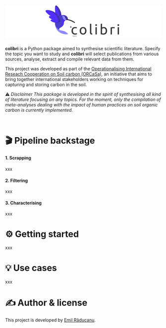 ![Logo](./logos/banner_colibri.png)
---
**colibri** is a Python package aimed to synthesise scientific literature. Specify the topic you want to study and **colibri** will select publications from various sources, analyse, extract and compile relevant data from them.

This project was developed as part of the [Operationalising International Reseach Cooperation on Soil carbon (ORCaSa)](https://irc-orcasa.eu/), an initiative that aims to bring together international stakeholders working on techniques for capturing and storing carbon in the soil.

:warning: *Disclaimer*
*This package is developed in the spirit of synthesising all kind of literature focusing on any topics. For the moment, only the compilation of meta-analyses dealing with the impact of human practices on soil organic carbon is currently implemented.*

<br/>

# 🎬 Pipeline backstage
#### 1. Scrapping
xxx

#### 2. Filtering
xxx

#### 3. Characterising
xxx
# ⚙️ Getting started
xxx

# 💡 Use cases
xxx

# ✍️ Author & license
This project is developed by [Emil Răducanu](https://github.com/emilraducanu).